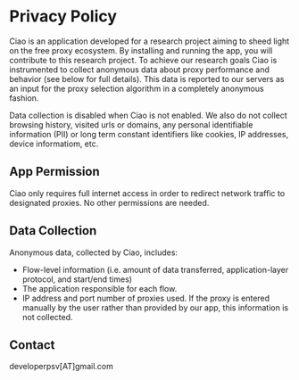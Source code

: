 # Privacy Policy

Ciao is an application developed for a research project aiming to sheed light on the free proxy ecosystem.
By installing and running the app, you will contribute to this research project.
To achieve our research goals Ciao is instrumented to collect anonymous data about proxy performance and behavior (see below for full details). This data is reported to our servers as an input for the proxy selection algorithm in a completely anonymous fashion. 

Data collection is disabled when Ciao is not enabled. We also do not collect browsing history, visited urls or domains, any personal identifiable information (PII) or long term constant identifiers like cookies, IP addresses, device informatiom, etc. 

App Permission
--------------

Ciao only requires full internet access in order to redirect network traffic to designated proxies. No other permissions are needed.

Data Collection
--------------

Anonymous data, collected by Ciao, includes:
* Flow-level information (i.e. amount of data transferred, application-layer protocol, and start/end times) 
* The application responsible for each flow.
* IP address and port number of proxies used. If the proxy is entered manually by the user rather than provided by our app, this information is not collected.

Contact
-------

developerpsv[AT]gmail.com


